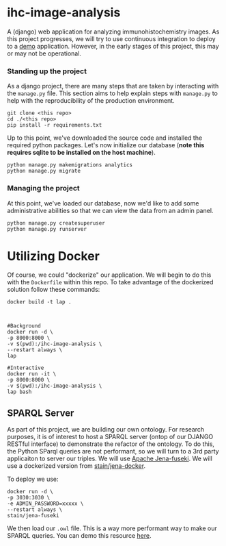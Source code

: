 # ihc-image-analysis
A (django) web application for analyzing immunohistochemistry images. As this 
project progresses, we will try to use continuous integration to deploy to a 
[demo](http://rapid-609.vm.duke.edu:8000) application. However, in the 
early stages of this project, this may or may not be operational.


### Standing up the project
As a django project, there are many steps that are taken by interacting with
the `manage.py` file. This section aims to help explain steps with `manage.py` 
to help with the reproducibility of the production environment.

```
git clone <this repo>
cd ./<this repo>
pip install -r requirements.txt
```

Up to this point, we've downloaded the source code and installed the required
python packages. Let's now initialize our database (**note this requires sqlite 
to be installed on the host machine**).

```
python manage.py makemigrations analytics
python manage.py migrate
```

### Managing the project
At this point, we've loaded our database, now we'd like to add some administrative abilities so that we can view the data from an admin panel.

```
python manage.py createsuperuser
python manage.py runserver
```

# Utilizing Docker
Of course, we could "dockerize" our application. We will begin to do this with
the `Dockerfile` within this repo. To take advantage of the dockerized solution follow
these commands:

```
docker build -t lap .  
  


#Background
docker run -d \
-p 8000:8000 \
-v $(pwd):/ihc-image-analysis \
--restart always \
lap
  
#Interactive
docker run -it \
-p 8000:8000 \
-v $(pwd):/ihc-image-analysis \
lap bash  
```

## SPARQL Server
As part of this project, we are building our own ontology. For research purposes, it is of interest
to host a SPARQL server (ontop of our DJANGO RESTful interface) to demonstrate the refactor of the ontology.
To do this, the Python SParql queries are not performant, so we will turn to a 3rd party applicaiton to server
our triples. We will use [Apache Jena-fuseki](https://jena.apache.org/documentation/fuseki2/index.html). We will
use a dockerized version from [stain/jena-docker](https://github.com/stain/jena-docker/tree/master/jena-fuseki).

To deploy we use:
```
docker run -d \
-p 3030:3030 \
-e ADMIN_PASSWORD=xxxxx \
--restart always \
stain/jena-fuseki
```

We then load our `.owl` file. This is a way more performant way to make our SPARQL queries.
You can demo this resource [here](http://rapid-609.vm.duke.edu:3030).




